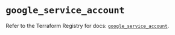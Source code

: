 # `google_service_account`

Refer to the Terraform Registry for docs: [`google_service_account`](https://registry.terraform.io/providers/hashicorp/google-beta/6.11.1/docs/resources/google_service_account).
